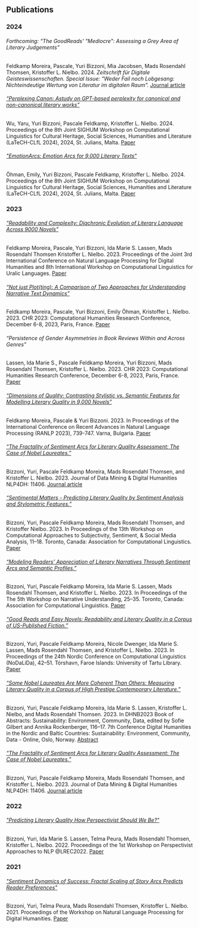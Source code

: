 ## Publications

<!----- 2024 ------------------------------------------------------------------------------------>
### 2024

###### Forthcoming: “The GoodReads' "Mediocre": Assessing a Grey Area of Literary Judgements”
Feldkamp Moreira, Pascale, Yuri Bizzoni, Mia Jacobsen, Mads Rosendahl Thomsen, Kristoffer L. Nielbo. 2024. 
_Zeitschrift für Digitale Geisteswissenschaften. Special Issue: "Weder Fail noch Lobgesang: Nichteindeutige Wertung von Literatur im digitalen Raum"._
[Journal article](https://zfdg.de/cfp-sonderband-2023)

###### [“Perplexing Canon: Astudy on GPT-based perplexity for canonical and non-canonical literary works”](https://aclanthology.org/2024.latechclfl-1.16.pdf)

Wu, Yaru, Yuri Bizzoni, Pascale Feldkamp, Kristoffer L. Nielbo. 2024. Proceedings of the 8th Joint SIGHUM Workshop on Computational Linguistics for Cultural Heritage, Social Sciences, Humanities and Literature (LaTeCH-CLfL 2024), 2024, St. Julians, Malta. [Paper](https://aclanthology.org/2024.latechclfl-1.16.pdf)

###### ["EmotionArcs: Emotion Arcs for 9,000 Literary Texts"](https://aclanthology.org/2024.latechclfl-1.7.pdf)

Öhman, Emily, Yuri Bizzoni, Pascale Feldkamp, Kristoffer L. Nielbo. 2024. Proceedings of the 8th Joint SIGHUM Workshop on Computational Linguistics for Cultural Heritage, Social Sciences, Humanities and Literature (LaTeCH-CLfL 2024), 2024, St. Julians, Malta. [Paper](https://aclanthology.org/2024.latechclfl-1.7.pdf)

### 2023

###### [“Readability and Complexity: Diachronic Evolution of Literary Language Across 9000 Novels”](https://aclanthology.org/2023.nlp4dh-1.27.pdf)

Feldkamp Moreira, Pascale, Yuri Bizzoni, Ida Marie S. Lassen, Mads Rosendahl Thomsen Kristoffer L. Nielbo. 2023. Proceedings of the Joint 3rd International Conference on Natural Language Processing for Digital Humanities and 8th International Workshop on Computational Linguistics for Uralic Languages. [Paper](https://aclanthology.org/2023.nlp4dh-1.27.pdf)

###### [“Not just Plot(ting): A Comparison of Two Approaches for Understanding Narrative Text Dynamics”](https://ceur-ws.org/Vol-3558/paper1603.pdf)

Feldkamp Moreira, Pascale, Yuri Bizzoni, Emily Öhman, Kristoffer L. Nielbo. 2023. CHR 2023: Computational Humanities Research Conference, December 6-8, 2023, Paris, France. [Paper](https://ceur-ws.org/Vol-3558/paper1603.pdf)

###### “Persistence of Gender Asymmetries in Book Reviews Within and Across Genres”

Lassen, Ida Marie S., Pascale Feldkamp Moreira, Yuri Bizzoni, Mads Rosendahl Thomsen, Kristoffer L. Nielbo. 2023. CHR 2023: Computational Humanities Research Conference, December 6-8, 2023, Paris, France. [Paper](https://2023.computational-humanities-research.org)

###### [“Dimensions of Quality: Contrasting Stylistic vs. Semantic Features for Modelling Literary Quality in 9,000 Novels”](https://acl-bg.org/proceedings/2023/RANLP%202023/RANLP%202023%20Proceedings.pdf)

Feldkamp Moreira, Pascale & Yuri Bizzoni. 2023. In Proceedings of the International Conference on Recent Advances in Natural Language Processing (RANLP 2023), 739-747. Varna, Bulgaria. [Paper](https://acl-bg.org/proceedings/2023/RANLP%202023/RANLP%202023%20Proceedings.pdf)

###### [“The Fractality of Sentiment Arcs for Literary Quality Assessment: The Case of Nobel Laureates.”](https://doi.org/10.46298/jdmdh.11406)

Bizzoni, Yuri, Pascale Feldkamp Moreira, Mads Rosendahl Thomsen, and Kristoffer L. Nielbo. 2023. Journal of Data Mining & Digital Humanities NLP4DH: 11406. [Journal article](https://doi.org/10.46298/jdmdh.11406)

###### [“Sentimental Matters - Predicting Literary Quality by Sentiment Analysis and Stylometric Features.”](https://aclanthology.org/2023.wassa-1.2)

Bizzoni, Yuri, Pascale Feldkamp Moreira, Mads Rosendahl Thomsen, and Kristoffer Nielbo. 2023. In Proceedings of the 13th Workshop on Computational Approaches to Subjectivity, Sentiment, & Social Media Analysis, 11–18. Toronto, Canada: Association for Computational Linguistics. [Paper](https://aclanthology.org/2023.wassa-1.2)

###### [“Modeling Readers’ Appreciation of Literary Narratives Through Sentiment Arcs and Semantic Profiles.”](https://doi.org/10.18653/v1/2023.wnu-1.5)

Bizzoni, Yuri, Pascale Feldkamp Moreira, Ida Marie S. Lassen, Mads Rosendahl Thomsen, and Kristoffer L. Nielbo. 2023. In Proceedings of the The 5th Workshop on Narrative Understanding, 25–35. Toronto, Canada: Association for Computational Linguistics. [Paper](https://doi.org/10.18653/v1/2023.wnu-1.5)

###### [“Good Reads and Easy Novels: Readability and Literary Quality in a Corpus of US-Published Fiction.”](https://aclanthology.org/2023.nodalida-1.5)

Bizzoni, Yuri, Pascale Feldkamp Moreira, Nicole Dwenger, Ida Marie S. Lassen, Mads Rosendahl Thomsen, and Kristoffer L. Nielbo. 2023. In Proceedings of the 24th Nordic Conference on Computational Linguistics (NoDaLiDa), 42–51. Tórshavn, Faroe Islands: University of Tartu Library. [Paper](https://aclanthology.org/2023.nodalida-1.5)

###### [“Some Nobel Laureates Are More Coherent Than Others: Measuring Literary Quality in a Corpus of High Prestige Contemporary Literature.”](https://zenodo.org/record/7670464)

Bizzoni, Yuri, Pascale Feldkamp Moreira, Ida Marie S. Lassen, Kristoffer L. Nielbo, and Mads Rosendahl Thomsen. 2023. In DHNB2023 Book of Abstracts: Sustainability: Environment, Community, Data, edited by Sofie Gilbert and Annika Rockenberger, 116–17. 7th Conference Digital Humanities in the Nordic and Baltic Countries: Sustainability: Environment, Community, Data - Online, Oslo, Norway. [Abstract](https://zenodo.org/record/7670464)

###### [“The Fractality of Sentiment Arcs for Literary Quality Assessment: The Case of Nobel Laureates.”](https://doi.org/10.46298/jdmdh.11406)

Bizzoni, Yuri, Pascale Feldkamp Moreira, Mads Rosendahl Thomsen, and Kristoffer L. Nielbo. 2023. Journal of Data Mining & Digital Humanities NLP4DH: 11406. [Journal article](https://doi.org/10.46298/jdmdh.11406)

### 2022

###### ["Predicting Literary Quality How Perspectivist Should We Be?"](https://aclanthology.org/2022.nlperspectives-1.3.pdf)

Bizzoni, Yuri, Ida Marie S. Lassen, Telma Peura, Mads Rosendahl Thomsen, Kristoffer L. Nielbo. 2022. Proceedings of the 1st Workshop on Perspectivist Approaches to NLP @LREC2022. [Paper](https://aclanthology.org/2022.nlperspectives-1.3.pdf)

### 2021

###### ["Sentiment Dynamics of Success: Fractal Scaling of Story Arcs Predicts Reader Preferences"](https://aclanthology.org/2021.nlp4dh-1.1.pdf)

Bizzoni, Yuri, Telma Peura, Mads Rosendahl Thomsen, Kristoffer L. Nielbo. 2021. Proceedings of the Workshop on Natural Language Processing for Digital Humanities. [Paper](https://aclanthology.org/2021.nlp4dh-1.1.pdf)
